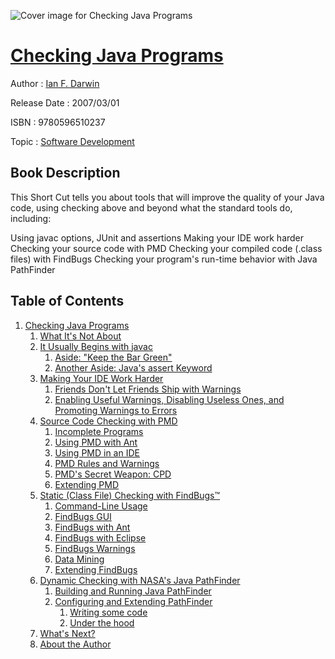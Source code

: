 ![Cover image for Checking Java Programs](https://imgdetail.ebookreading.net/cover/cover/software_development/EB9780596510237.jpg)

[Checking Java Programs](https://ebookreading.net/view/book/Checking+Java+Programs-EB9780596510237_1.html "Checking Java Programs")
====================================================================================================================

Author : [Ian F. Darwin](https://ebookreading.net/search/author/Ian+F.+Darwin)

Release Date : 2007/03/01

ISBN : 9780596510237

Topic : [Software Development](https://ebookreading.net/search/category/software-development)

Book Description
-----------------

 This Short Cut tells you about tools that will improve the quality of your Java code, using checking above and beyond what the standard tools do, including: 
       
Using javac options, JUnit and assertions
Making your IDE work harder
Checking your source code with PMD
Checking your compiled code (.class files) with FindBugs
Checking your program's run-time behavior with Java PathFinder
              
Table of Contents
-----------------

1. [Checking Java Programs](https://ebookreading.net/view/book/Checking+Java+Programs-EB9780596510237_2.html)
    1. [What It&#39;s Not About](https://ebookreading.net/view/book/Checking+Java+Programs-EB9780596510237_2.html#what_its_not_about)
    1. [It Usually Begins with javac](https://ebookreading.net/view/book/Checking+Java+Programs-EB9780596510237_3.html)
        1. [Aside: &quot;Keep the Bar Green&quot;](https://ebookreading.net/view/book/Checking+Java+Programs-EB9780596510237_3.html#aside_keep_the_bar_)
        1. [Another Aside: Java&#39;s assert Keyword](https://ebookreading.net/view/book/Checking+Java+Programs-EB9780596510237_3.html#another_aside_javas)
    1. [Making Your IDE Work Harder](https://ebookreading.net/view/book/Checking+Java+Programs-EB9780596510237_4.html)
        1. [Friends Don&#39;t Let Friends Ship with Warnings](https://ebookreading.net/view/book/Checking+Java+Programs-EB9780596510237_4.html#friends_dont_let_fr)
        1. [Enabling Useful Warnings, Disabling Useless Ones, and Promoting Warnings to Errors](https://ebookreading.net/view/book/Checking+Java+Programs-EB9780596510237_4.html#enabling_useful_war)
    1. [Source Code Checking with PMD](https://ebookreading.net/view/book/Checking+Java+Programs-EB9780596510237_5.html)
        1. [Incomplete Programs](https://ebookreading.net/view/book/Checking+Java+Programs-EB9780596510237_5.html#incomplete_programs)
        1. [Using PMD with Ant](https://ebookreading.net/view/book/Checking+Java+Programs-EB9780596510237_5.html#using_pmd_with_ant)
        1. [Using PMD in an IDE](https://ebookreading.net/view/book/Checking+Java+Programs-EB9780596510237_5.html#using_pmd_in_an_ide)
        1. [PMD Rules and Warnings](https://ebookreading.net/view/book/Checking+Java+Programs-EB9780596510237_5.html#pmd_rules_and_warni)
        1. [PMD&#39;s Secret Weapon: CPD](https://ebookreading.net/view/book/Checking+Java+Programs-EB9780596510237_5.html#pmds_secret_weapon_)
        1. [Extending PMD](https://ebookreading.net/view/book/Checking+Java+Programs-EB9780596510237_5.html#extending_pmd)
    1. [Static (Class File) Checking with FindBugs™](https://ebookreading.net/view/book/Checking+Java+Programs-EB9780596510237_6.html)
        1. [Command-Line Usage](https://ebookreading.net/view/book/Checking+Java+Programs-EB9780596510237_6.html#command_line_usage)
        1. [FindBugs GUI](https://ebookreading.net/view/book/Checking+Java+Programs-EB9780596510237_6.html#findbugs_gui)
        1. [FindBugs with Ant](https://ebookreading.net/view/book/Checking+Java+Programs-EB9780596510237_6.html#findbugs_with_ant)
        1. [FindBugs with Eclipse](https://ebookreading.net/view/book/Checking+Java+Programs-EB9780596510237_6.html#findbugs_with_eclip)
        1. [FindBugs Warnings](https://ebookreading.net/view/book/Checking+Java+Programs-EB9780596510237_6.html#findbugs_warnings)
        1. [Data Mining](https://ebookreading.net/view/book/Checking+Java+Programs-EB9780596510237_6.html#data_mining)
        1. [Extending FindBugs](https://ebookreading.net/view/book/Checking+Java+Programs-EB9780596510237_6.html#extending_findbugs)
    1. [Dynamic Checking with NASA&#39;s Java PathFinder](https://ebookreading.net/view/book/Checking+Java+Programs-EB9780596510237_7.html)
        1. [Building and Running Java PathFinder](https://ebookreading.net/view/book/Checking+Java+Programs-EB9780596510237_7.html#building_and_runnin)
        1. [Configuring and Extending PathFinder](https://ebookreading.net/view/book/Checking+Java+Programs-EB9780596510237_7.html#configuring_and_ext)
            1. [Writing some code](https://ebookreading.net/view/book/Checking+Java+Programs-EB9780596510237_7.html#writing_some_code)
            1. [Under the hood](https://ebookreading.net/view/book/Checking+Java+Programs-EB9780596510237_7.html#under_the_hood)
    1. [What&#39;s Next?](https://ebookreading.net/view/book/Checking+Java+Programs-EB9780596510237_8.html)
    1. [About the Author](https://ebookreading.net/view/book/Checking+Java+Programs-EB9780596510237_9.html)
